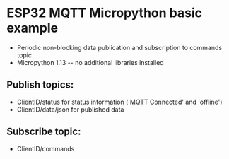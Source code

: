 # ESP32 MQTT Micropython basic example 
- Periodic non-blocking data publication and subscription to commands topic
- Micropython 1.13 -- no additional libraries installed
## Publish topics: 
- ClientID/status for status information ('MQTT Connected' and 'offline')
- ClientID/data/json for published data

## Subscribe topic:
- ClientID/commands

 
